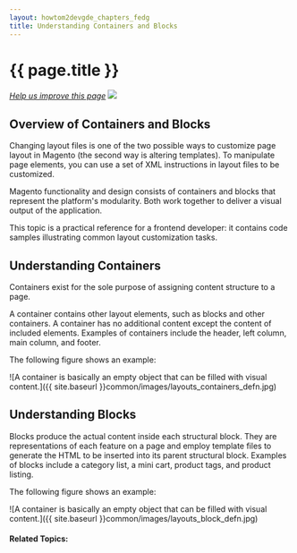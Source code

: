 ```yaml
---
layout: howtom2devgde_chapters_fedg
title: Understanding Containers and Blocks
---
```

 
<h1 id="fedg_layout_containers-blocks">{{ page.title }}</h1>

<p><a href="{{ site.githuburl }}guides/m2fedg/v1.0.0.0/layout/containers-blocks.md" target="_blank"><em>Help us improve this page</em></a>&nbsp;<img src="{{ site.baseurl }}common/images/newWindow.gif"/></p>

<h2 id="fedg_layout_cont-block-overview">Overview of Containers and Blocks</h2>

Changing layout files is one of the two possible ways to customize page layout in Magento (the second way is altering templates). To manipulate page elements, you can use a set of XML instructions in layout files to be customized.

Magento functionality and design consists of containers and blocks that represent the platform's modularity. Both work together to deliver a visual output of the application.

This topic is a practical reference for a frontend developer: it contains code samples illustrating common layout customization tasks.

<h2 id="fedg_layout_containers-about">Understanding Containers</h2>

Containers exist for the sole purpose of assigning content structure to a page. 

A container contains other layout elements, such as blocks and other containers. A container has no additional content except the content of included elements. Examples of containers include the header, left column, main column, and footer.

The following figure shows an example:

![A container is basically an empty object that can be filled with visual content.]({{ site.baseurl }}common/images/layouts_containers_defn.jpg)


<h2 id="fedg_layout_blocks-about">Understanding Blocks</h2>

Blocks produce the actual content inside each structural block. They are representations of each feature on a page and employ template files to generate the HTML to be inserted into its parent structural block. Examples of blocks include a category list, a mini cart, product tags, and product listing.

The following figure shows an example:

![A container is basically an empty object that can be filled with visual content.]({{ site.baseurl }}common/images/layouts_block_defn.jpg)




#### Related Topics:

